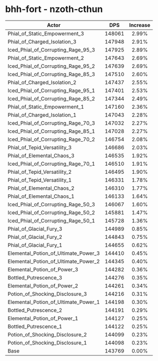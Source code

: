# bhh-fort - nzoth-cthun
| Actor | DPS | Increase |
|---|:---:|:---:|
|Phial_of_Static_Empowerment_3|148061|2.99%|
|Phial_of_Charged_Isolation_3|147948|2.91%|
|Iced_Phial_of_Corrupting_Rage_95_3|147925|2.89%|
|Phial_of_Static_Empowerment_2|147643|2.69%|
|Iced_Phial_of_Corrupting_Rage_95_2|147639|2.69%|
|Iced_Phial_of_Corrupting_Rage_85_3|147510|2.60%|
|Phial_of_Charged_Isolation_2|147437|2.55%|
|Iced_Phial_of_Corrupting_Rage_95_1|147401|2.53%|
|Iced_Phial_of_Corrupting_Rage_85_2|147344|2.49%|
|Phial_of_Static_Empowerment_1|147160|2.36%|
|Phial_of_Charged_Isolation_1|147043|2.28%|
|Iced_Phial_of_Corrupting_Rage_70_3|147032|2.27%|
|Iced_Phial_of_Corrupting_Rage_85_1|147028|2.27%|
|Iced_Phial_of_Corrupting_Rage_70_2|146754|2.08%|
|Phial_of_Tepid_Versatility_3|146686|2.03%|
|Phial_of_Elemental_Chaos_3|146535|1.92%|
|Iced_Phial_of_Corrupting_Rage_70_1|146510|1.91%|
|Phial_of_Tepid_Versatility_2|146495|1.90%|
|Phial_of_Tepid_Versatility_1|146331|1.78%|
|Phial_of_Elemental_Chaos_2|146310|1.77%|
|Phial_of_Elemental_Chaos_1|146133|1.64%|
|Iced_Phial_of_Corrupting_Rage_50_3|146067|1.60%|
|Iced_Phial_of_Corrupting_Rage_50_2|145881|1.47%|
|Iced_Phial_of_Corrupting_Rage_50_1|145728|1.36%|
|Phial_of_Glacial_Fury_3|144989|0.85%|
|Phial_of_Glacial_Fury_2|144843|0.75%|
|Phial_of_Glacial_Fury_1|144655|0.62%|
|Elemental_Potion_of_Ultimate_Power_3|144410|0.45%|
|Elemental_Potion_of_Ultimate_Power_2|144345|0.40%|
|Elemental_Potion_of_Power_3|144282|0.36%|
|Bottled_Putrescence_3|144276|0.35%|
|Elemental_Potion_of_Power_2|144261|0.34%|
|Potion_of_Shocking_Disclosure_3|144216|0.31%|
|Elemental_Potion_of_Ultimate_Power_1|144198|0.30%|
|Bottled_Putrescence_2|144191|0.29%|
|Elemental_Potion_of_Power_1|144127|0.25%|
|Bottled_Putrescence_1|144122|0.25%|
|Potion_of_Shocking_Disclosure_2|144099|0.23%|
|Potion_of_Shocking_Disclosure_1|144098|0.23%|
|Base|143769|0.00%|
